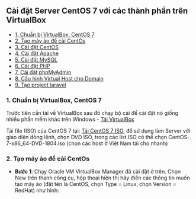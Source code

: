 ## Cài đặt Server CentOS 7 với các thành phần trên VirtualBox

- [1. Chuẩn bị VirtualBox, CentOS 7](#1)
- [2. Tạo máy ảo để cài CentOs](#2)
- [3. Cài đặt CentOS](#3)
- [4. Cài đặt Apache](#4)
- [5. Cài đặt MySQL](#5)
- [6. Cài đặt PHP](#6)
- [7. Cài đặt phpMyAdmin](#7)
- [8. Cấu hình Virtual Host cho Domain](#7)
- [9. Tạo project laravel](#8)
	
<a name="1" />
	
### 1. Chuẩn bị VirtualBox, CentOS 7

Trước tiên cần tải về VirtualBox sau đó chạy bộ cài để cài đặt nó giống nhiều phần mềm khác trên Windows - [Tải VirtualBox](https://www.virtualbox.org/wiki/Downloads)

Tải file (ISO) của CentOS 7 tại: [Tải CentOS 7 ISO](https://www.centos.org/download/), để sử dụng làm Server với giao diện dòng lệnh, chọn DVD ISO, trong các list ISO có thể chọn CentOS-7-x86_64-DVD-1804.iso (chọn các host ở Việt Nam tải cho nhanh)

<a name="2" />

### 2. Tạo máy ảo để cài CentOs
- **Bước 1**:
Chạy Oracle VM VirtualBox Manager đã cài đặt ở trên. Chọn New trên thanh công cụ, hộp thoại hiện thị hãy điền các thông tin muốn tạo máy ảo (đặt tên là CentOS, chọn Type = Linux, chọn Version = RedHat) như hình:
